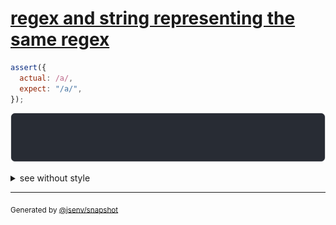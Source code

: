 # [regex and string representing the same regex](../../regexp.test.js#L50)

```js
assert({
  actual: /a/,
  expect: "/a/",
});
```

![img](throw.svg)

<details>
  <summary>see without style</summary>

```console
AssertionError: actual and expect are different

actual: /a/
expect: "/a/"
```

</details>


---

<sub>
  Generated by <a href="https://github.com/jsenv/core/tree/main/packages/independent/snapshot">@jsenv/snapshot</a>
</sub>

